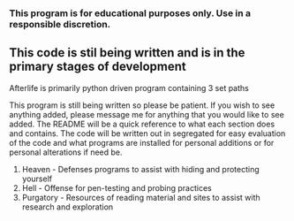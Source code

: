 
### This program is for educational purposes only. Use in a responsible discretion.

## This code is stil being written and is in the primary stages of development

Afterlife is primarily python driven program containing 3 set paths 

This program is still being written so please be patient. If you wish to see anything added, please message me for anything that you would like to see added. 
The README will be a quick reference to what each section does and contains. The code will be written out in segregated for easy evaluation of the code and what programs are installed for personal additions or for personal alterations if need be. 

1. Heaven - Defenses programs to assist with hiding and protecting yourself
2. Hell - Offense for pen-testing and probing practices
3. Purgatory - Resources of reading material and sites to assist with research and exploration
